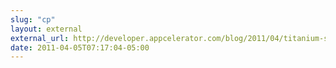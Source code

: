 ```yaml
---
slug: "cp"
layout: external
external_url: http://developer.appcelerator.com/blog/2011/04/titanium-studio-1-0-preview-with-titanium-mobile-debugging.html
date: 2011-04-05T07:17:04-05:00
---
```

